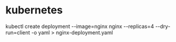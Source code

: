 # kubernetes

kubectl create deployment --image=nginx nginx --replicas=4 --dry-run=client -o yaml > nginx-deployment.yaml
